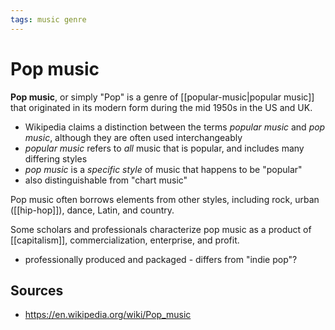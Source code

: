 ```yaml
---
tags: music genre
---
```


# Pop music

**Pop music**, or simply "Pop" is a genre of [[popular-music|popular music]] that originated in its modern form during the mid 1950s in the US and UK.

- Wikipedia claims a distinction between the terms _popular music_ and _pop music_, although they are often used interchangeably
- _popular music_ refers to _all_ music that is popular, and includes many differing styles
- _pop music_ is a _specific style_ of music that happens to be "popular"
- also distinguishable from "chart music"

Pop music often borrows elements from other styles, including rock, urban ([[hip-hop]]), dance, Latin, and country.

Some scholars and professionals characterize pop music as a product of [[capitalism]], commercialization, enterprise, and profit.

- professionally produced and packaged - differs from "indie pop"?

## Sources

- <https://en.wikipedia.org/wiki/Pop_music>
